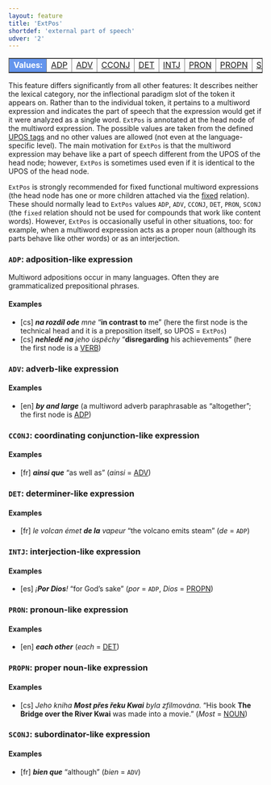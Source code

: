 ```yaml
---
layout: feature
title: 'ExtPos'
shortdef: 'external part of speech'
udver: '2'
---
```


<table class="typeindex" border="1">
<tr>
  <td style="background-color:cornflowerblue;color:white"><strong>Values:</strong> </td>
  <!--td><a href="#ADJ">ADJ</a></td-->
  <td><a href="#ADP">ADP</a></td>
  <td><a href="#ADV">ADV</a></td>
  <td><a href="#CCONJ">CCONJ</a></td>
  <td><a href="#DET">DET</a></td>
  <td><a href="#INTJ">INTJ</a></td>
  <!--td><a href="#NOUN">NOUN</a></td-->
  <!--td><a href="#NUM">NUM</a></td-->
  <td><a href="#PRON">PRON</a></td>
  <td><a href="#PROPN">PROPN</a></td>
  <td><a href="#SCONJ">SCONJ</a></td>
  <!--td><a href="#VERB">VERB</a></td-->
</tr>
</table>

This feature differs significantly from all other features: It describes neither the lexical category,
nor the inflectional paradigm slot of the token it appears on. Rather than to the individual token,
it pertains to a multiword expression and indicates the part of speech that the expression would get
if it were analyzed as a single word. `ExtPos` is annotated at the head node of the multiword
expression. The possible values are taken from the defined [UPOS tags](/u/pos/index.html) and no other
values are allowed (not even at the language-specific level). The main motivation for `ExtPos` is that
the multiword expression may behave like a part of speech different from the UPOS of the head node;
however, `ExtPos` is sometimes used even if it is identical to the UPOS of the head node.

`ExtPos` is strongly recommended for fixed functional multiword expressions (the head node has one
or more children attached via the [fixed]() relation). These should normally lead to `ExtPos` values
`ADP`, `ADV`, `CCONJ`, `DET`, `PRON`, `SCONJ` (the `fixed` relation should not be used for compounds
that work like content words). However, `ExtPos` is occasionally useful in other situations, too:
for example, when a multiword expression acts as a proper noun (although its parts behave like other
words) or as an interjection.

### <a name="ADP">`ADP`</a>: adposition-like expression

Multiword adpositions occur in many languages. Often they are grammaticalized prepositional phrases.

#### Examples

* [cs] _<b>na rozdíl ode</b> mne_ “<b>in contrast to</b> me” (here the first node is the technical head and it is a preposition itself, so UPOS = `ExtPos`)
* [cs] _<b>nehledě na</b> jeho úspěchy_ “<b>disregarding</b> his achievements” (here the first node is a [VERB]())

### <a name="ADV">`ADV`</a>: adverb-like expression

#### Examples

* [en] _<b>by and large</b>_ (a multiword adverb paraphrasable as “altogether”; the first node is [ADP]())

### <a name="CCONJ">`CCONJ`</a>: coordinating conjunction-like expression

#### Examples

* [fr] _<b>ainsi que</b>_ “as well as” (_ainsi_ = [ADV]())

### <a name="DET">`DET`</a>: determiner-like expression

#### Examples

* [fr] _le volcan émet <b>de la</b> vapeur_ “the volcano emits steam” (_de_ = `ADP`)

### <a name="INTJ">`INTJ`</a>: interjection-like expression

#### Examples

* [es] _¡<b>Por Dios</b>!_ “for God’s sake” (_por_ = `ADP`, _Dios_ = [PROPN]())

### <a name="PRON">`PRON`</a>: pronoun-like expression

#### Examples

* [en] _<b>each other</b>_ (_each_ = [DET]())

### <a name="PROPN">`PROPN`</a>: proper noun-like expression

#### Examples

* [cs] _Jeho kniha <b>Most přes řeku Kwai</b> byla zfilmována._ “His book <b>The Bridge over the River Kwai</b> was made into a movie.” (_Most_ = [NOUN]())

### <a name="SCONJ">`SCONJ`</a>: subordinator-like expression

#### Examples

* [fr] _<b>bien que</b>_ “although” (_bien_ = `ADV`)

<!-- Interlanguage links updated Po 11. listopadu 2024, 20:09:41 CET -->
